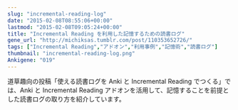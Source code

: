 ```yaml
---
slug: "incremental-reading-log"
date: "2015-02-08T08:55:06+00:00"
lastmod: "2015-02-08T09:05:24+00:00"
title: "Incremental Reading を利用した記憶するための読書ログ"
gene_url: "http://michiksas.tumblr.com/post/110353652726/"
tags: ["Incremental Reading","アドオン","利用事例","記憶術","読書ログ"]
thumbnail: "incremental-reading-log.png"
Ankigene: "019"
---
```

道草趣向の投稿「使える読書ログを Anki と Incremental Reading でつくる」では、Anki と Incremental Reading アドオンを活用して、記憶することを前提とした読書ログの取り方を紹介しています。

